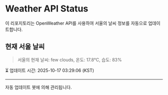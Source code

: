 
# Weather API Status

이 리포지토리는 OpenWeather API를 사용하여 서울의 날씨 정보를 자동으로 업데이트합니다.

## 현재 서울 날씨
> 서울의 현재 날씨: few clouds, 온도: 17.8°C, 습도: 83%

⏳ 업데이트 시간: 2025-10-17 03:29:06 (KST)

---
자동 업데이트 봇에 의해 관리됩니다.
